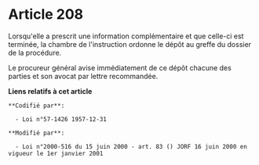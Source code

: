 # Article 208

Lorsqu'elle a prescrit une information complémentaire et que celle-ci est terminée, la chambre de l'instruction ordonne le
dépôt au greffe du dossier de la procédure.

Le procureur général avise immédiatement de ce dépôt chacune des parties et son avocat par lettre recommandée.

**Liens relatifs à cet article**

	**Codifié par**:

	  - Loi n°57-1426 1957-12-31

	**Modifié par**:

	  - Loi n°2000-516 du 15 juin 2000 - art. 83 () JORF 16 juin 2000 en vigueur le 1er janvier 2001
